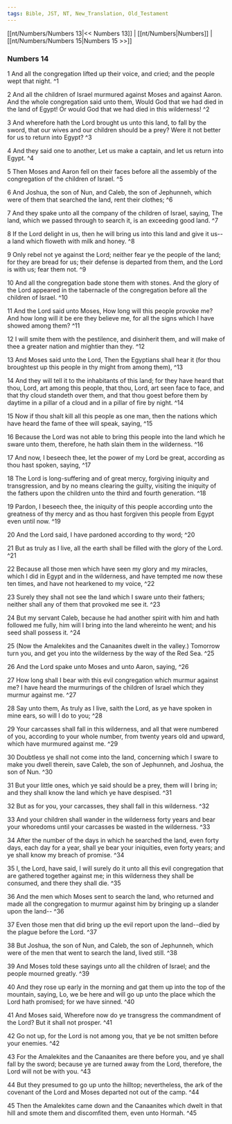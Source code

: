 ```yaml
---
tags: Bible, JST, NT, New_Translation, Old_Testament
---
```


[[nt/Numbers/Numbers 13|<< Numbers 13]] | [[nt/Numbers|Numbers]] | [[nt/Numbers/Numbers 15|Numbers 15 >>]]

### Numbers 14

1 And all the congregation lifted up their voice, and cried; and the people wept that night.  ^1

2 And all the children of Israel murmured against Moses and against Aaron. And the whole congregation said unto them, Would God that we had died in the land of Egypt! Or would God that we had died in this wilderness!  ^2

3 And wherefore hath the Lord brought us unto this land, to fall by the sword, that our wives and our children should be a prey? Were it not better for us to return into Egypt?  ^3

4 And they said one to another, Let us make a captain, and let us return into Egypt.  ^4

5 Then Moses and Aaron fell on their faces before all the assembly of the congregation of the children of Israel.  ^5

6 And Joshua, the son of Nun, and Caleb, the son of Jephunneh, which were of them that searched the land, rent their clothes;  ^6

7 And they spake unto all the company of the children of Israel, saying, The land, which we passed through to search it, is an exceeding good land.  ^7

8 If the Lord delight in us, then he will bring us into this land and give it us\--a land which floweth with milk and honey.  ^8

9 Only rebel not ye against the Lord; neither fear ye the people of the land; for they are bread for us; their defense is departed from them, and the Lord is with us; fear them not.  ^9

10 And all the congregation bade stone them with stones. And the glory of the Lord appeared in the tabernacle of the congregation before all the children of Israel.  ^10

11 And the Lord said unto Moses, How long will this people provoke me? And how long will it be ere they believe me, for all the signs which I have showed among them?  ^11

12 I will smite them with the pestilence, and disinherit them, and will make of thee a greater nation and mightier than they.  ^12

13 And Moses said unto the Lord, Then the Egyptians shall hear it (for thou broughtest up this people in thy might from among them),  ^13

14 And they will tell it to the inhabitants of this land; for they have heard that thou, Lord, art among this people, that thou, Lord, art seen face to face, and that thy cloud standeth over them, and that thou goest before them by daytime in a pillar of a cloud and in a pillar of fire by night.  ^14

15 Now if thou shalt kill all this people as one man, then the nations which have heard the fame of thee will speak, saying,  ^15

16 Because the Lord was not able to bring this people into the land which he sware unto them, therefore, he hath slain them in the wilderness.  ^16

17 And now, I beseech thee, let the power of my Lord be great, according as thou hast spoken, saying,  ^17

18 The Lord is long-suffering and of great mercy, forgiving iniquity and transgression, and by no means clearing the guilty, visiting the iniquity of the fathers upon the children unto the third and fourth generation.  ^18

19 Pardon, I beseech thee, the iniquity of this people according unto the greatness of thy mercy and as thou hast forgiven this people from Egypt even until now.  ^19

20 And the Lord said, I have pardoned according to thy word;  ^20

21 But as truly as I live, all the earth shall be filled with the glory of the Lord.  ^21

22 Because all those men which have seen my glory and my miracles, which I did in Egypt and in the wilderness, and have tempted me now these ten times, and have not hearkened to my voice,  ^22

23 Surely they shall not see the land which I sware unto their fathers; neither shall any of them that provoked me see it.  ^23

24 But my servant Caleb, because he had another spirit with him and hath followed me fully, him will I bring into the land whereinto he went; and his seed shall possess it.  ^24

25 (Now the Amalekites and the Canaanites dwelt in the valley.) Tomorrow turn you, and get you into the wilderness by the way of the Red Sea.  ^25

26 And the Lord spake unto Moses and unto Aaron, saying,  ^26

27 How long shall I bear with this evil congregation which murmur against me? I have heard the murmurings of the children of Israel which they murmur against me.  ^27

28 Say unto them, As truly as I live, saith the Lord, as ye have spoken in mine ears, so will I do to you;  ^28

29 Your carcasses shall fall in this wilderness, and all that were numbered of you, according to your whole number, from twenty years old and upward, which have murmured against me.  ^29

30 Doubtless ye shall not come into the land, concerning which I sware to make you dwell therein, save Caleb, the son of Jephunneh, and Joshua, the son of Nun.  ^30

31 But your little ones, which ye said should be a prey, them will I bring in; and they shall know the land which ye have despised.  ^31

32 But as for you, your carcasses, they shall fall in this wilderness.  ^32

33 And your children shall wander in the wilderness forty years and bear your whoredoms until your carcasses be wasted in the wilderness.  ^33

34 After the number of the days in which he searched the land, even forty days, each day for a year, shall ye bear your iniquities, even forty years; and ye shall know my breach of promise.  ^34

35 I, the Lord, have said, I will surely do it unto all this evil congregation that are gathered together against me; in this wilderness they shall be consumed, and there they shall die.  ^35

36 And the men which Moses sent to search the land, who returned and made all the congregation to murmur against him by bringing up a slander upon the land\--  ^36

37 Even those men that did bring up the evil report upon the land\--died by the plague before the Lord.  ^37

38 But Joshua, the son of Nun, and Caleb, the son of Jephunneh, which were of the men that went to search the land, lived still.  ^38

39 And Moses told these sayings unto all the children of Israel; and the people mourned greatly.  ^39

40 And they rose up early in the morning and gat them up into the top of the mountain, saying, Lo, we be here and will go up unto the place which the Lord hath promised; for we have sinned.  ^40

41 And Moses said, Wherefore now do ye transgress the commandment of the Lord? But it shall not prosper.  ^41

42 Go not up, for the Lord is not among you, that ye be not smitten before your enemies.  ^42

43 For the Amalekites and the Canaanites are there before you, and ye shall fall by the sword; because ye are turned away from the Lord, therefore, the Lord will not be with you.  ^43

44 But they presumed to go up unto the hilltop; nevertheless, the ark of the covenant of the Lord and Moses departed not out of the camp.  ^44

45 Then the Amalekites came down and the Canaanites which dwelt in that hill and smote them and discomfited them, even unto Hormah.  ^45

 
